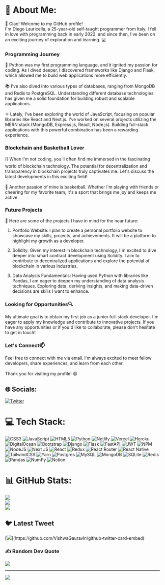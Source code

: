 # 💫 About Me:
👋 Ciao! Welcome to my GitHub profile!<br />
I'm Diego Lauricella, a 25-year-old self-taught programmer from Italy. I fell in love with programming back in early 2022, and since then, I've been on an exciting journey of exploration and learning. 💻
### Programming Journey
🐍 Python was my first programming language, and it ignited my passion for coding. As I dived deeper, I discovered frameworks like Django and Flask, which allowed me to build web applications more efficiently.<br><br>📚 I've also dived into various types of databases, ranging from MongoDB and Redis to PostgreSQL. Understanding different database technologies has given me a solid foundation for building robust and scalable applications.<br><br>⚛️ Lately, I've been exploring the world of JavaScript, focusing on popular libraries like React and Next.js. I've worked on several projects utilizing the MERN stack (MongoDB, Express.js, React, Node.js). Building full-stack applications with this powerful combination has been a rewarding experience.<br>
### Blockchain and Basketball Lover
⛓️ When I'm not coding, you'll often find me immersed in the fascinating world of blockchain technology. The potential for decentralization and transparency in blockchain projects truly captivates me. Let's discuss the latest developments in this exciting field!<br><br>🏀 Another passion of mine is basketball. Whether I'm playing with friends or cheering for my favorite team, it's a sport that brings me joy and keeps me active.<br>
### Future Projects
🚀 Here are some of the projects I have in mind for the near future:<br />
1. Portfolio Website: I plan to create a personal portfolio website to showcase my skills, projects, and achievements. It will be a platform to highlight my growth as a developer.<br/>

2. Solidity: Given my interest in blockchain technology, I'm excited to dive deeper into smart contract development using Solidity. I aim to contribute to decentralized applications and explore the potential of blockchain in various industries.

3. Data Analysis Fundamentals: Having used Python with libraries like Pandas, I am eager to deepen my understanding of data analysis techniques. Exploring data, deriving insights, and making data-driven decisions are skills I want to enhance.
### Looking for Opportunities🔍 
My ultimate goal is to obtain my first job as a junior full-stack developer. I'm eager to apply my knowledge and contribute to innovative projects. If you have any opportunities or if you'd like to collaborate, please don't hesitate to get in touch!
### Let's Connect📫 
Feel free to connect with me via email. I'm always excited to meet fellow developers, share experiences, and learn from each other.<br><br>Thank you for visiting my profile! 😄

## 🌐 Socials:
[![Twitter](https://img.shields.io/badge/Twitter-%231DA1F2.svg?logo=Twitter&logoColor=white)](https://twitter.com/@diegoddie_) 

# 💻 Tech Stack:
![CSS3](https://img.shields.io/badge/css3-%231572B6.svg?style=for-the-badge&logo=css3&logoColor=white) ![JavaScript](https://img.shields.io/badge/javascript-%23323330.svg?style=for-the-badge&logo=javascript&logoColor=%23F7DF1E) ![HTML5](https://img.shields.io/badge/html5-%23E34F26.svg?style=for-the-badge&logo=html5&logoColor=white) ![Python](https://img.shields.io/badge/python-3670A0?style=for-the-badge&logo=python&logoColor=ffdd54) ![Netlify](https://img.shields.io/badge/netlify-%23000000.svg?style=for-the-badge&logo=netlify&logoColor=#00C7B7) ![Vercel](https://img.shields.io/badge/vercel-%23000000.svg?style=for-the-badge&logo=vercel&logoColor=white) ![Heroku](https://img.shields.io/badge/heroku-%23430098.svg?style=for-the-badge&logo=heroku&logoColor=white) ![DigitalOcean](https://img.shields.io/badge/DigitalOcean-%230167ff.svg?style=for-the-badge&logo=digitalOcean&logoColor=white) ![Bootstrap](https://img.shields.io/badge/bootstrap-%23563D7C.svg?style=for-the-badge&logo=bootstrap&logoColor=white) ![Django](https://img.shields.io/badge/django-%23092E20.svg?style=for-the-badge&logo=django&logoColor=white) ![Flask](https://img.shields.io/badge/flask-%23000.svg?style=for-the-badge&logo=flask&logoColor=white) ![FastAPI](https://img.shields.io/badge/FastAPI-005571?style=for-the-badge&logo=fastapi) ![JWT](https://img.shields.io/badge/JWT-black?style=for-the-badge&logo=JSON%20web%20tokens) ![NPM](https://img.shields.io/badge/NPM-%23000000.svg?style=for-the-badge&logo=npm&logoColor=white) ![NodeJS](https://img.shields.io/badge/node.js-6DA55F?style=for-the-badge&logo=node.js&logoColor=white) ![Next JS](https://img.shields.io/badge/Next-black?style=for-the-badge&logo=next.js&logoColor=white) ![React](https://img.shields.io/badge/react-%2320232a.svg?style=for-the-badge&logo=react&logoColor=%2361DAFB) ![Redux](https://img.shields.io/badge/redux-%23593d88.svg?style=for-the-badge&logo=redux&logoColor=white) ![React Router](https://img.shields.io/badge/React_Router-CA4245?style=for-the-badge&logo=react-router&logoColor=white) ![React Native](https://img.shields.io/badge/react_native-%2320232a.svg?style=for-the-badge&logo=react&logoColor=%2361DAFB) ![TailwindCSS](https://img.shields.io/badge/tailwindcss-%2338B2AC.svg?style=for-the-badge&logo=tailwind-css&logoColor=white) ![Yarn](https://img.shields.io/badge/yarn-%232C8EBB.svg?style=for-the-badge&logo=yarn&logoColor=white) ![Postgres](https://img.shields.io/badge/postgres-%23316192.svg?style=for-the-badge&logo=postgresql&logoColor=white) ![MySQL](https://img.shields.io/badge/mysql-%2300f.svg?style=for-the-badge&logo=mysql&logoColor=white) ![MongoDB](https://img.shields.io/badge/MongoDB-%234ea94b.svg?style=for-the-badge&logo=mongodb&logoColor=white) ![SQLite](https://img.shields.io/badge/sqlite-%2307405e.svg?style=for-the-badge&logo=sqlite&logoColor=white) ![Redis](https://img.shields.io/badge/redis-%23DD0031.svg?style=for-the-badge&logo=redis&logoColor=white) ![Pandas](https://img.shields.io/badge/pandas-%23150458.svg?style=for-the-badge&logo=pandas&logoColor=white) ![NumPy](https://img.shields.io/badge/numpy-%23013243.svg?style=for-the-badge&logo=numpy&logoColor=white) ![Notion](https://img.shields.io/badge/Notion-%23000000.svg?style=for-the-badge&logo=notion&logoColor=white)
# 📊 GitHub Stats:
![](https://github-readme-stats.vercel.app/api?username=diegoddie&theme=radical&hide_border=false&include_all_commits=true&count_private=true)<br/>
![](https://github-readme-streak-stats.herokuapp.com/?user=diegoddie&theme=radical&hide_border=false)<br/>
![](https://github-readme-stats.vercel.app/api/top-langs/?username=diegoddie&theme=radical&hide_border=false&include_all_commits=true&count_private=true&layout=compact)

## 🐦 Latest Tweet
[![](https://gtce.itsvg.in/api?username=@diegoddie_)](https://github.com/VishwaGauravIn/github-twitter-card-embed)

### ✍️ Random Dev Quote
![](https://quotes-github-readme.vercel.app/api?type=horizontal&theme=tokyonight)

---
[![](https://visitcount.itsvg.in/api?id=diegoddie&icon=4&color=0)](https://visitcount.itsvg.in)
